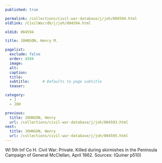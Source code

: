 ```yaml
---
published: true

permalink: /collections/civil-war-database/j/joh/004594.html
oldlink: /CivilWar/db/j/joh/004594.html

oldid: 004594

title: JOHNSON, Henry M.

pagelist:
  exclude: false
  order: 4594
  image: 
  alt:
  caption:
  title:
  subtitle:      # Defaults to page subtitle
  teaser:

category: 
  - J 
  - JOH

previous:
  title: JOHNSON, Henry
  url: /collections/civil-war-database/j/joh/004593.html  
next:
  title: JOHNSON, Henry
  url: /collections/civil-war-database/j/joh/004595.html   
---
```

WI 5th Inf Co H. Civil War: Private. Killed during skirmishes in the Peninsula Campaign of General McClellan, April 1862. Sources: (Quiner p510)